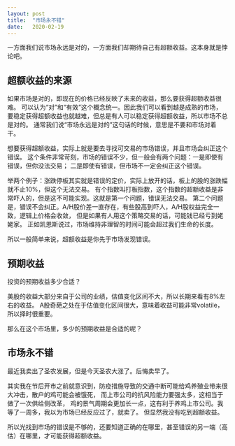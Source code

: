 ```yaml
---
layout: post
title:  "市场永不错"
date:   2020-02-19
---
```


一方面我们说市场永远是对的，一方面我们却期待自己有超额收益。这本身就是悖论吧。

## 超额收益的来源
如果市场是对的，即现在的价格已经反映了未来的收益，那么要获得超额收益很难。
可以认为“对”和“有效”这个概念统一。因此我们可以看到越是成熟的市场，
要稳定获得超额收益也就越难，但总是有人可以稳定获得超额收益，所以市场不总是对的。
通常我们说“市场永远是对的”这句话的时候，意思是不要和市场对着干。

想要获得超额收益，实际上就是要去寻找可交易的市场错误，并且市场会纠正这个错误。
这个条件非常苛刻，市场的错误不少，但一般会有两个问题：一是即使有错误，但你没法交易；
二是即使有错误，但市场不一定会纠正这个错误。

举两个例子：涨跌停板其实就是错误的定价，实际上放开的话，板上的股的涨跌幅就不止10%，但这个无法交易。
有个指数叫打板指数，这个指数的超额收益是非常吓人的，但是这不可能实现。这就是第一个问题，错误无法交易。
第二个问题是，错误不会纠正。A/H股价差一直存在，有些股高到吓人，A/H股权益完全一致，逻辑上价格会收敛，
但是如果有人用这个策略交易的话，可能钱已经亏到姥姥家。
正如凯恩斯说过，市场维持非理智的时间可能会超过我们生命的长度。

所以一般简单来说，超额收益是你先于市场发现错误。

## 预期收益
投资的预期收益多少合适？

美股的收益大部分来自于公司的业绩，估值变化区间不大，所以长期来看有8%左右的收益。
A股奇葩之处在于估值变化区间很大，意味着收益可能非常volatile，所以择时很重要。

那么在这个市场里，多少的预期收益是合适的呢？

## 市场永不错
最近我卖出了圣农发展，但是今天圣农大涨了。后悔卖早了。

其实我在节后开市之前就意识到，防疫措施导致的交通中断可能给鸡养殖业带来很大冲击，散户的鸡可能会被饿死，
而上市公司的抗风险能力要强太多，这相当于做了一次供给侧改革，
鸡的景气周期会更加长一点，这有利于养鸡上市公司。我等了一周多，我以为市场已经反应过了，就卖了。
但显然我没有吃到超额收益。

所以光找到市场的错误是不够的，还要知道正确的在哪里，甚至错误的另一端（高估）在哪里，才可能获得超额收益。






